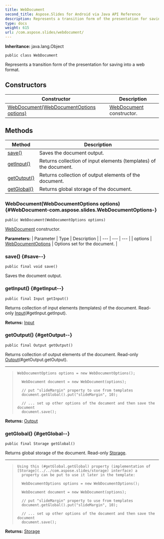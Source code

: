 ```yaml
---
title: WebDocument
second_title: Aspose.Slides for Android via Java API Reference
description: Represents a transition form of the presentation for saving into a web format.
type: docs
weight: 615
url: /com.aspose.slides/webdocument/
---
```

**Inheritance:**
java.lang.Object
```
public class WebDocument
```

Represents a transition form of the presentation for saving into a web format.
## Constructors

| Constructor | Description |
| --- | --- |
| [WebDocument(WebDocumentOptions options)](#WebDocument-com.aspose.slides.WebDocumentOptions-) | [WebDocument](../../com.aspose.slides/webdocument) constructor. |
## Methods

| Method | Description |
| --- | --- |
| [save()](#save--) | Saves the document output. |
| [getInput()](#getInput--) | Returns collection of input elements (templates) of the document. |
| [getOutput()](#getOutput--) | Returns collection of output elements of the document. |
| [getGlobal()](#getGlobal--) | Returns global storage of the document. |
### WebDocument(WebDocumentOptions options) {#WebDocument-com.aspose.slides.WebDocumentOptions-}
```
public WebDocument(WebDocumentOptions options)
```


[WebDocument](../../com.aspose.slides/webdocument) constructor.

**Parameters:**
| Parameter | Type | Description |
| --- | --- | --- |
| options | [WebDocumentOptions](../../com.aspose.slides/webdocumentoptions) | Options set for the document. |

### save() {#save--}
```
public final void save()
```


Saves the document output.

### getInput() {#getInput--}
```
public final Input getInput()
```


Returns collection of input elements (templates) of the document. Read-only [Input](../../com.aspose.slides/input)(\#getInput.getInput).

**Returns:**
[Input](../../com.aspose.slides/input)
### getOutput() {#getOutput--}
```
public final Output getOutput()
```


Returns collection of output elements of the document. Read-only [Output](../../com.aspose.slides/output)(\#getOutput.getOutput).

--------------------

> ```
> WebDocumentOptions options = new WebDocumentOptions();
> 
>   WebDocument document = new WebDocument(options);
> 
>   // put "slideMargin" property to use from templates
>   document.getGlobal().put("slideMargin", 10);
> 
>   // ... set up other options of the document and then save the document
>   document.save();
> ```

**Returns:**
[Output](../../com.aspose.slides/output)
### getGlobal() {#getGlobal--}
```
public final Storage getGlobal()
```


Returns global storage of the document. Read-only [Storage](../../com.aspose.slides/storage).

--------------------

> ```
> Using this (#getGlobal.getGlobal) property (implementation of [Storage](../../com.aspose.slides/storage) interface) a
>   property can be put to use it later in the template:
>   
>   WebDocumentOptions options = new WebDocumentOptions();
> 
>   WebDocument document = new WebDocument(options);
> 
>   // put "slideMargin" property to use from templates
>   document.getGlobal().put("slideMargin", 10);
> 
>   // ... set up other options of the document and then save the document
>   document.save();
> ```

**Returns:**
[Storage](../../com.aspose.slides/storage)
